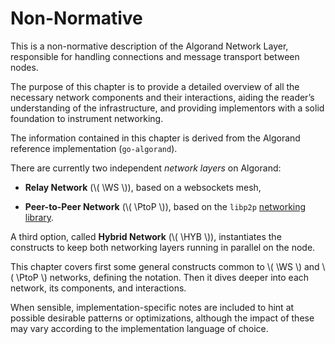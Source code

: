 $$
\newcommand \WS {\mathrm{WS}}
\newcommand \PtoP {\mathrm{P2P}}
\newcommand \HYB {\mathrm{HYB}}
$$

# Non-Normative

This is a non-normative description of the Algorand Network Layer, responsible for
handling connections and message transport between nodes.

The purpose of this chapter is to provide a detailed overview of all the necessary
network components and their interactions, aiding the reader’s understanding of the
infrastructure, and providing implementors with a solid foundation to instrument networking.

The information contained in this chapter is derived from the Algorand reference
implementation (`go-algorand`).

There are currently two independent _network layers_ on Algorand:

- **Relay Network** (\\( \WS \\)), based on a websockets mesh,

- **Peer-to-Peer Network** (\\( \PtoP \\)), based on the `libp2p` [networking library](https://libp2p.io/).

A third option, called **Hybrid Network** (\\( \HYB \\)), instantiates the constructs
to keep both networking layers running in parallel on the node.

This chapter covers first some general constructs common to \\( \WS \\) and \\( \PtoP \\)
networks, defining the notation. Then it dives deeper into each network, its components,
and interactions.

When sensible, implementation-specific notes are included to hint at possible desirable
patterns or optimizations, although the impact of these may vary according to the
implementation language of choice.